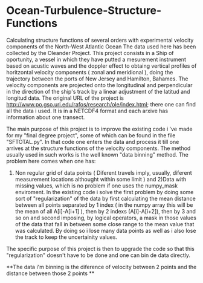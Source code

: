 # Ocean-Turbulence-Structure-Functions
Calculating structure functions of several orders with experimental velocity components of the North-West Atlantic Ocean
The data used here has been collected by the Oleander Project. This project consists in a Ship of oportunity, a vessel in which they have putted a mesurement instrument based on acustic waves and the doppler effect to obtaing vertical profiles of horitzontal velocity components ( zonal and meridional ),  doing the trajectory between the ports of New Jersey and Hamilton, Bahames. The velocity components are projected onto the longitudinal and perpendicular in the direction of the ship's track by a linear adjustment of the latitud and longitud data. 
The original URL of the project is http://www.po.gso.uri.edu/rafos/research/ole/index.html; there one can find all the data i used. It is in a NETCDF4 format and each arxive has information about one transect.

The main purpose of this project is to improve the existing code i 've made for my "final degree project", some of which can be found in the file "SFTOTAL.py". In that code one enters the data and process it till one arrives at the structure functions of the velocity components. The method usually used in such works is the well known "data binning" method.
The problem here comes when one has:
  1) Non regular grid of data points ( Diferent travels imply, usually, diferent measurement locations althought within some límit ) and 
  2)Data with missing values, which is no problem if one uses the numpy_mask enviroment. 
In the existing code i solve the first problem by doing some sort of "regularization" of the data by first calculating the mean distance between all points separated by 1 index ( in the numpy array this will be the mean of all A[i]-A[i+1] ), then by 2 indexs (A[i]-A[i+2]), then by 3 and so on and second imposing, by logical operators, a mask in those values of the data that fall in between some close range to the mean value that was calculated. By doing so i lose many data points as well as i also lose the track to keep the uncertainity values. 

The specific purpose of this project is then to upgrade the code so that this "regularization" doesn't have to be done and one can bin de data directly.

**The data i'm binning is the diference of velocity between 2 points and the distance between those 2 points **


